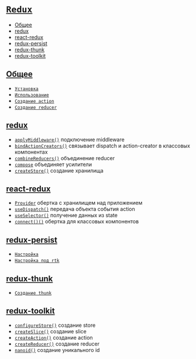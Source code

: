 # [`Redux`](../index.md)

- [Общее](#общее)
- [redux](#redux-1)
- [react-redux](#react-redux)
- [redux-persist](#redux-persist)
- [redux-thunk](#redux-thunk)
- [redux-toolkit](#redux-toolkit)

## [Общее](#redux)

- [`Установка`](./Общее/Установка.md)
- [`Использование`](./Общее/Использование.md)
- [`Создание action`](<./Общее/Создание action.md>)
- [`Создание reducer`](<./Общее/Создание reducer.md>)

## [redux](#redux)

- [`applyMiddleware()`](./redux/applyMiddleware.md) подключение middleware
- [`bindActionCreators()`](./redux/bindActionCreators.md) связывает dispatch и action-creator в классовых компонентах
- [`combineReducers()`](./redux/combineReducers.md) объединение reducer
- [`compose`](./redux/compose.md) объединяет усилители
- [`createStore()`](./redux/createStore.md) создание хранилища

## [react-redux](#redux)

- [`Provider`](./react-redux/Provider.md) обертка с хранилищем над приложением
- [`useDispatch()`](./react-redux/useDispatch.md) передача объекта события action
- [`useSelector()`](./react-redux/useSelector.md) получение данных из state
- [`connect()()`](./react-redux/connect.md) обертка для классовых компонентов

## [redux-persist](#redux)

- [`Настройка`](./redux-persist/Настройка.md)
- [`Настройка под rtk`](<./redux-persist/Настройка под rtk.md>)

## [redux-thunk](#redux)

- [`Создание thunk`](<./redux-thunk/Создание thunk.md>)

## [redux-toolkit](#redux)

- [`configureStore()`](./redux-toolkit/configureStore.md) создание store
- [`createSlice()`](./redux-toolkit/createSlice.md) создание slice
- [`createAction()`](./redux-toolkit/createAction.md) создание action
- [`createReducer()`](./redux-toolkit/createReducer.md) создание reducer
- [`nanoid()`](./redux-toolkit/nanoid.md) создание уникального id
